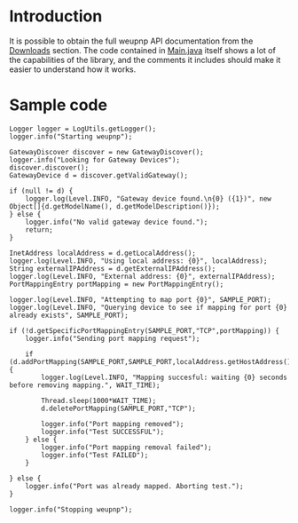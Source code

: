 # Introduction #

It is possible to obtain the full weupnp API documentation from the [Downloads](http://code.google.com/p/weupnp/downloads/list) section.
The code contained in [Main.java](http://code.google.com/p/weupnp/source/browse/trunk/src/main/java/org/wetorrent/upnp/Main.java) itself shows a lot of the capabilities of the library, and the comments it includes should make it easier to understand how it works.

# Sample code #

```
Logger logger = LogUtils.getLogger();
logger.info("Starting weupnp");

GatewayDiscover discover = new GatewayDiscover();
logger.info("Looking for Gateway Devices");
discover.discover();
GatewayDevice d = discover.getValidGateway();

if (null != d) {
    logger.log(Level.INFO, "Gateway device found.\n{0} ({1})", new Object[]{d.getModelName(), d.getModelDescription()});
} else {
    logger.info("No valid gateway device found.");
    return;
}

InetAddress localAddress = d.getLocalAddress();
logger.log(Level.INFO, "Using local address: {0}", localAddress);
String externalIPAddress = d.getExternalIPAddress();
logger.log(Level.INFO, "External address: {0}", externalIPAddress);
PortMappingEntry portMapping = new PortMappingEntry();

logger.log(Level.INFO, "Attempting to map port {0}", SAMPLE_PORT);
logger.log(Level.INFO, "Querying device to see if mapping for port {0} already exists", SAMPLE_PORT);

if (!d.getSpecificPortMappingEntry(SAMPLE_PORT,"TCP",portMapping)) {
    logger.info("Sending port mapping request");

    if (d.addPortMapping(SAMPLE_PORT,SAMPLE_PORT,localAddress.getHostAddress(),"TCP","test")) {
        logger.log(Level.INFO, "Mapping succesful: waiting {0} seconds before removing mapping.", WAIT_TIME);
        
        Thread.sleep(1000*WAIT_TIME);
        d.deletePortMapping(SAMPLE_PORT,"TCP");

        logger.info("Port mapping removed");
        logger.info("Test SUCCESSFUL");
    } else {
        logger.info("Port mapping removal failed");
        logger.info("Test FAILED");
    }
    
} else {
    logger.info("Port was already mapped. Aborting test.");
}

logger.info("Stopping weupnp");
```